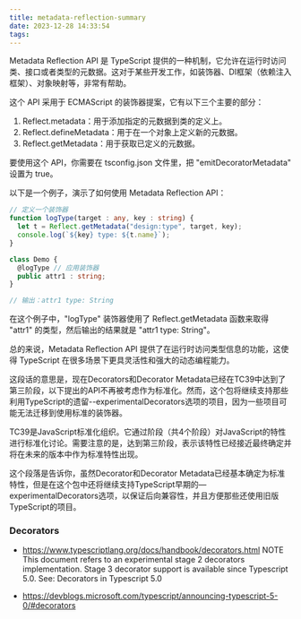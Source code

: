 ```yaml
---
title: metadata-reflection-summary
date: 2023-12-28 14:33:54
tags:
---
```

Metadata Reflection API 是 TypeScript 提供的一种机制，它允许在运行时访问类、接口或者类型的元数据。这对于某些开发工作，如装饰器、DI框架（依赖注入框架）、对象映射等，非常有帮助。

这个 API 采用于 ECMAScript 的装饰器提案，它有以下三个主要的部分：

1. Reflect.metadata：用于添加指定的元数据到类的定义上。
2. Reflect.defineMetadata：用于在一个对象上定义新的元数据。
3. Reflect.getMetadata：用于获取已定义的元数据。

要使用这个 API，你需要在 tsconfig.json 文件里，把 "emitDecoratorMetadata" 设置为 true。

以下是一个例子，演示了如何使用 Metadata Reflection API：

```ts
// 定义一个装饰器
function logType(target : any, key : string) {
  let t = Reflect.getMetadata("design:type", target, key);
  console.log(`${key} type: ${t.name}`);
}

class Demo {
  @logType // 应用装饰器
  public attr1 : string;
}

// 输出：attr1 type: String
```

在这个例子中，"logType" 装饰器使用了 Reflect.getMetadata 函数来取得 "attr1" 的类型，然后输出的结果就是 "attr1 type: String"。

总的来说，Metadata Reflection API 提供了在运行时访问类型信息的功能，这使得 TypeScript 在很多场景下更具灵活性和强大的动态编程能力。


这段话的意思是，现在Decorators和Decorator Metadata已经在TC39中达到了第三阶段，以下提出的API不再被考虑作为标准化。然而，这个包将继续支持那些利用TypeScript的遗留--experimentalDecorators选项的项目，因为一些项目可能无法迁移到使用标准的装饰器。

TC39是JavaScript标准化组织。它通过阶段（共4个阶段）对JavaScript的特性进行标准化讨论。需要注意的是，达到第三阶段，表示该特性已经接近最终确定并将在未来的版本中作为标准特性出现。

这个段落是告诉你，虽然Decorator和Decorator Metadata已经基本确定为标准特性，但是在这个包中还将继续支持TypeScript早期的—experimentalDecorators选项，以保证后向兼容性，并且方便那些还使用旧版TypeScript的项目。

### Decorators
- https://www.typescriptlang.org/docs/handbook/decorators.html
NOTE  This document refers to an experimental stage 2 decorators implementation. Stage 3 decorator support is available since Typescript 5.0. See: Decorators in Typescript 5.0

- https://devblogs.microsoft.com/typescript/announcing-typescript-5-0/#decorators